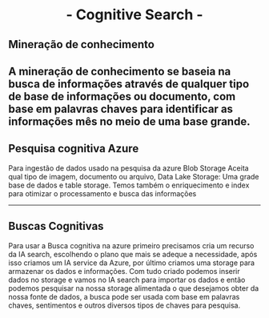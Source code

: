 <div align="center">
  <h1>- Cognitive Search -</h1>
</div>

## Mineração de conhecimento 
A mineração de conhecimento se baseia na busca de informações através de qualquer tipo de base de informações ou documento, com base em palavras chaves para identificar as informações mês no meio de uma base grande.
---

## Pesquisa cognitiva Azure
Para ingestão de dados usado na pesquisa da azure  Blob Storage  Aceita qual tipo de imagem, documento ou arquivo, Data Lake Storage: Uma grade base de dados e table storage. Temos também o enriquecimento e index para otimizar o processamento e busca das informações

---

## Buscas Cognitivas
Para usar a Busca cognitiva na azure primeiro precisamos cria um recurso da IA search, escolhendo o plano que mais se adeque a necessidade, após isso criamos um IA service da Azure, por último criamos uma storage para armazenar os dados e informações. Com tudo criado podemos inserir dados no storage e vamos no IA search para importar os dados e então podemos pesquisar na nossa storage alimentada o que desejamos obter da nossa fonte de dados, a busca pode ser usada com base em palavras chaves, sentimentos e outros diversos tipos de chaves para pesquisa.
